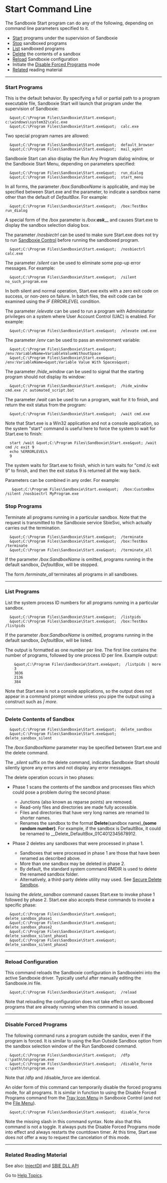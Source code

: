 # Start Command Line

The Sandboxie Start program can do any of the following, depending on command line parameters specified to it.

*   [Start](StartCommandLine#start) programs under the supervision of Sandboxie
*   [Stop](StartCommandLine#stop) sandboxed programs
*   [List](StartCommandLine#list) sandboxed programs
*   [Delete](StartCommandLine#delete) the contents of a sandbox
*   [Reload](StartCommandLine#reload) Sandboxie configuration
*   Initiate the [Disable Forced Programs](StartCommandLine#disableforce) mode
*   [Related](StartCommandLine#related) reading material

* * *

### Start Programs

This is the default behavior. By specifying a full or partial path to a program executable file, Sandboxie Start will launch that program under the supervision of Sandboxie:
```
  &quot;C:\Program Files\Sandboxie\Start.exe&quot;  c:\windows\system32\calc.exe
  &quot;C:\Program Files\Sandboxie\Start.exe&quot;  calc.exe
```

Two special program names are allowed:
```
  &quot;C:\Program Files\Sandboxie\Start.exe&quot;  default_browser
  &quot;C:\Program Files\Sandboxie\Start.exe&quot;  mail_agent	
```

Sandboxie Start can also display the Run Any Program dialog window, or the Sandboxie Start Menu, depending on parameters specified:
```
  &quot;C:\Program Files\Sandboxie\Start.exe&quot;  run_dialog
  &quot;C:\Program Files\Sandboxie\Start.exe&quot;  start_menu	
```

In all forms, the parameter _/box:SandboxName_ is applicable, and may be specified between Start.exe and the parameter, to indicate a sandbox name other than the default of _DefaultBox_. For example:
```
  &quot;C:\Program Files\Sandboxie\Start.exe&quot;  /box:TestBox  run_dialog	
```

A special form of the /box parameter is _/box:_**_ask_**__ and causes Start.exe to display the sandbox selection dialog box.

The parameter _/nosbiectrl_ can be used to make sure Start.exe does not try to run [Sandboxie Control](SandboxieControl) before running the sandboxed program.
```
  &quot;C:\Program Files\Sandboxie\Start.exe&quot;  /nosbiectrl calc.exe	
```

The parameter _/silent_ can be used to eliminate some pop-up error messages. For example:
```
  &quot;C:\Program Files\Sandboxie\Start.exe&quot;  /silent  no_such_program.exe
```

In both silent and normal operation, Start.exe exits with a zero exit code on success, or non-zero on failure. In batch files, the exit code can be examined using the _IF ERRORLEVEL_ condition.

The parameter _/elevate_ can be used to run a program with Administartor privileges on a system where User Account Control (UAC) is enabled. For example:
```
  &quot;C:\Program Files\Sandboxie\Start.exe&quot;  /elevate cmd.exe	
```

The parameter _/env_ can be used to pass an environment variable:
```
  &quot;C:\Program Files\Sandboxie\Start.exe&quot;  /env:VariableName=VariableValueWithoutSpace
  &quot;C:\Program Files\Sandboxie\Start.exe&quot;  /env:VariableName=&quot;Variable Value With Spaces&quot;	
```

The parameter _/hide_window_ can be used to signal that the starting program should not display its window:
```
  &quot;C:\Program Files\Sandboxie\Start.exe&quot;  /hide_window cmd.exe /c automated_script.bat	
```

The parameter _/wait_ can be used to run a program, wait for it to finish, and return the exit status from the program:
```
  &quot;C:\Program Files\Sandboxie\Start.exe&quot;  /wait cmd.exe	
```

Note that Start.exe is a Win32 application and not a console application, so the system "start" command is useful here to force the system to wait for Start.exe to finish:
```
  start /wait &quot;C:\Program Files\Sandboxie\Start.exe&quot; /wait cmd /c exit 9
  echo %ERRORLEVEL%
  9	
```

The system waits for Start.exe to finish, which in turn waits for "cmd /c exit 9" to finish, and then the exit status 9 is returned all the way back.

Parameters can be combined in any order. For example:
```
   &quot;C:\Program Files\Sandboxie\Start.exe&quot;  /box:CustomBox /silent /nosbiectrl MyProgram.exe	
```

### Stop Programs

Terminate all programs running in a particular sandbox. Note that the request is transmitted to the Sandboxie service SbieSvc, which actually carries out the termination.
```
  &quot;C:\Program Files\Sandboxie\Start.exe&quot;  /terminate
  &quot;C:\Program Files\Sandboxie\Start.exe&quot;  /box:TestBox  /terminate
  &quot;C:\Program Files\Sandboxie\Start.exe&quot;  /terminate_all
```

If the parameter _/box:SandboxName_ is omitted, programs running in the default sandbox, _DefaultBox_, will be stopped.

The form _/terminate_all_ terminates all programs in all sandboxes.

* * *

### List Programs

List the system process ID numbers for all programs running in a particular sandbox.
```
  &quot;C:\Program Files\Sandboxie\Start.exe&quot;  /listpids
  &quot;C:\Program Files\Sandboxie\Start.exe&quot;  /box:TestBox  /listpids	
```

If the parameter _/box:SandboxName_ is omitted, programs running in the default sandbox, _DefaultBox_, will be listed.

The output is formatted as one number per line. The first line contains the number of programs, followed by one process ID per line. Example output:
```
    &quot;C:\Program Files\Sandboxie\Start.exe&quot;  /listpids | more
    3
    3036
    2136
    384	
```

Note that Start.exe is not a console applications, so the output does not appear in a command prompt window unless you pipe the output using a construct such as _| more_.

* * *

### Delete Contents of Sandbox
```
  &quot;C:\Program Files\Sandboxie\Start.exe&quot;  delete_sandbox
  &quot;C:\Program Files\Sandboxie\Start.exe&quot;  delete_sandbox_silent	
```

The _/box:SandboxName_ parameter may be specified between Start.exe and the delete command.

The __silent_ suffix on the delete command, indicates Sandboxie Start should silently ignore any errors and not display any error messages.

The delete operation occurs in two phases:

*   Phase 1 scans the contents of the sandbox and processes files which could pose a problem during the second phase:
    *   Junctions (also known as reparse points) are removed.
    *   Read-only files and directories are made fully accessible.
    *   Files and directories that have very long names are renamed to shorter names.
    *   Renames the sandbox to the format __Delete__(sandbox name)___(some random number)__. For example, if the sandbox is DefaultBox, it could be renamed to __Delete_DefaultBox_01C4012345678912\.

*   Phase 2 deletes any sandboxes that were processed in phase 1\.
    *   Sandboxes that were processed in phase 1 are those that have been renamed as described above.
    *   More than one sandbox may be deleted in phase 2\.
    *   By default, the standard system command RMDIR is used to delete the renamed sandbox folder.
    *   Alternatively, a third-party delete utility may used. See [Secure Delete Sandbox](SecureDeleteSandbox).

Issuing the _delete_sandbox_ command causes Start.exe to invoke phase 1 followed by phase 2\. Start.exe also accepts these commands to invoke a specific phase:
```
  &quot;C:\Program Files\Sandboxie\Start.exe&quot;  delete_sandbox_phase1
  &quot;C:\Program Files\Sandboxie\Start.exe&quot;  delete_sandbox_phase2
  &quot;C:\Program Files\Sandboxie\Start.exe&quot;  delete_sandbox_silent_phase1
  &quot;C:\Program Files\Sandboxie\Start.exe&quot;  delete_sandbox_silent_phase2	
```

* * *

### Reload Configuration

This command reloads the Sandboxie configuration in SandboxieIni into the active Sandboxie driver. Typically useful after manually editing the Sandboxie.ini file.
```
  &quot;C:\Program Files\Sandboxie\Start.exe&quot;  /reload	
```

Note that reloading the configuration does not take effect on sandboxed programs that are already running when this command is issued.

* * *

### Disable Forced Programs

The following command runs a program outside the sandox, even if the program is forced. It is similar to using the Run Outside Sandbox option from the sandbox selection window of the Run Sandboxed command.
```
  &quot;C:\Program Files\Sandboxie\Start.exe&quot;  /dfp            c:\path\to\program.exe
  &quot;C:\Program Files\Sandboxie\Start.exe&quot;  /disable_force  c:\path\to\program.exe	
```

Note that /dfp and /disable_force are identical.

An older form of this command can temporarily disable the forced programs mode, for all programs. It is similar in function to using the Disable Forced Programs command from the [Tray Icon Menu](TrayIconMenu#disableforce) in Sandboxie Control (and not the [File Menu](FileMenu#disableforce)).
```
  &quot;C:\Program Files\Sandboxie\Start.exe&quot;  disable_force	
```

Note the missing slash in this command syntax. Note also that this command is not a toggle. It always puts the Disable Forced Programs mode into effect and always restarts the countdown timer. At this time, Start.exe does not offer a way to request the cancelation of this mode.

* * *

### Related Reading Material

See also: [InjectDll](InjectDll) and [SBIE DLL API](SBIE_DLL_API)

Go to [Help Topics](HelpTopics).
